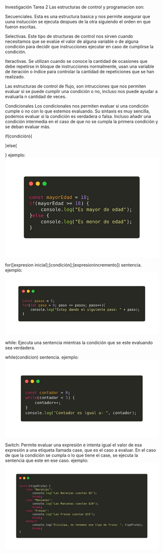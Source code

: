 Investigación Tarea 2
Las estructuras de control y programacion son:

Secuenciales.
Esta es una estructura basica y nos permite asegurar que uuna instucción se ejecuta despues de la otra siguiendo el orden en que fueron escritas.

Selectivas.
Este tipo de structuras de control nos sirven cuando necesitamos que se evalúe el valor de alguna variable o de alguna condición para decidir que instrucciones ejecutar en caso de cumplirse la condición.

Iteractivas.
Se utilizan cuando se conoce la cantidad de ocasiones que debe repetirse in bloque de instrucciones normalmente, usan una variable de iteración o índice para controlar la cantidad de repeticiones que se han realizado.

Las estructuras de control de flujo, son intrucciones que nos permiten evaluar si se puede cumplir una condición o no, incluso nos puede ayudar a evaluarla n cantidad de veces.

Condicionales
‌Los condicionales nos permiten evaluar si una condición cumple o no con lo que estemos evaluando. Su sintaxis es muy sencilla, podemos evaluar si la condición es verdadera o falsa. Incluso añadir una condición intermedia en el caso de que no se cumpla la primera condición y se deban evaluar más.

if(condición){

}else{

}
ejemplo:
![alt text](image.png)


for([expresion inicial];[condición];[expresionincremento]) sentencia.
ejemplo:
![alt text](image-1.png)


while: Ejecuta una sentencia mientras la condición que se este evaluando sea verdadera.

while(condicion)
sentencia.
ejemplo:
![alt text](image-2.png)


Switch:
‌Permite evaluar una expresión e intenta igual el valor de esa expresión a una etiqueta llamada case, que es el caso a evaluar. En el caso de que la condición se cumpla o lo que tiene el case, se ejecuta la sentencia que este en ese caso.
ejemplo:
![alt text](image-3.png)